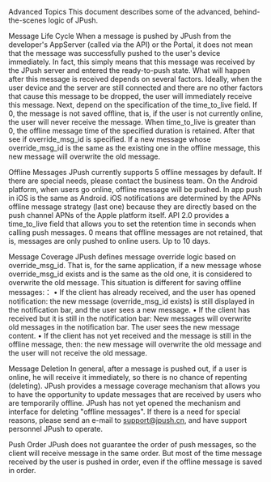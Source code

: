 Advanced Topics
This document describes some of the advanced, behind-the-scenes logic of JPush.

Message Life Cycle
When a message is pushed by JPush from the developer's AppServer (called via the API) or the Portal, it does not mean that the message was successfully pushed to the user's device immediately. In fact, this simply means that this message was received by the JPush server and entered the ready-to-push state. What will happen after this message is received depends on several factors.
Ideally, when the user device and the server are still connected and there are no other factors that cause this message to be dropped, the user will immediately receive this message.
Next, depend on the specification of the time_to_live field. If 0, the message is not saved offline, that is, if the user is not currently online, the user will never receive the message. When time_to_live is greater than 0, the offline message time of the specified duration is retained.
After that see if override_msg_id is specified. If a new message whose override_msg_id is the same as the existing one in the offline message, this new message will overwrite the old message.

Offline Messages
JPush currently supports 5 offline messages by default. If there are special needs, please contact the business team.
On the Android platform, when users go online, offline message will be pushed.
In app push in iOS is the same as Android.
iOS notifications are determined by the APNs offline message strategy (last one) because they are directly based on the push channel APNs of the Apple platform itself.
API 2.0 provides a time_to_live field that allows you to set the retention time in seconds when calling push messages. 0 means that offline messages are not retained, that is, messages are only pushed to online users. Up to 10 days.

Message Coverage
JPush defines message override logic based on override_msg_id.
That is, for the same application, if a new message whose override_msg_id exists and is the same as the old one, it is considered to overwrite the old message.
This situation is different for saving offline messages:：
    • If the client has already received, and the user has opened notification: the new message (override_msg_id exists) is still displayed in the notification bar, and the user sees a new message.
    • If the client has received but it is still in the notification bar: New messages will overwrite old messages in the notification bar. The user sees the new message content.
    • If the client has not yet received and the message is still in the offline message, then: the new message will overwrite the old message and the user will not receive the old message.

Message Deletion
In general, after a message is pushed out, if a user is online, he will receive it immediately, so there is no chance of repenting (deleting).
JPush provides a message coverage mechanism that allows you to have the opportunity to update messages that are received by users who are temporarily offline.
JPush has not yet opened the mechanism and interface for deleting "offline messages". If there is a need for special reasons, please send an e-mail to support@jpush.cn, and have support personnel JPush to operate.

Push Order
JPush does not guarantee the order of push messages, so the client will receive message in the same order.
But most of the time message received by the user is pushed in order, even if the offline message is saved in order.
